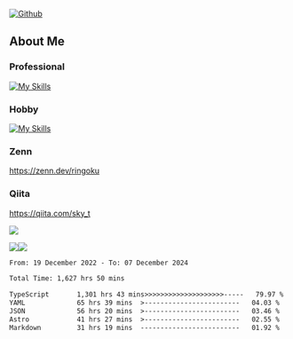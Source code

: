 [![Github](https://img.shields.io/github/followers/skyt-a?label=Follow&style=social)](https://github.com/skyt-a)

## About Me
### Professional
[![My Skills](https://skillicons.dev/icons?i=react,ts,js,nodejs,java,graphql,firebase,githubactions&theme=light)](https://skillicons.dev)
### Hobby
[![My Skills](https://skillicons.dev/icons?i=unity,rust,py&theme=light)](https://skillicons.dev)

### Zenn
https://zenn.dev/ringoku
### Qiita
https://qiita.com/sky_t


![](https://github-profile-summary-cards.vercel.app/api/cards/profile-details?username=skyt-a&theme=default)

![](https://github-profile-summary-cards.vercel.app/api/cards/repos-per-language?username=skyt-a&theme=default)![](https://github-profile-summary-cards.vercel.app/api/cards/stats?username=RinGoku&theme=default)

<!--START_SECTION:waka-->

```txt
From: 19 December 2022 - To: 07 December 2024

Total Time: 1,627 hrs 50 mins

TypeScript       1,301 hrs 43 mins>>>>>>>>>>>>>>>>>>>>-----   79.97 %
YAML             65 hrs 39 mins  >------------------------   04.03 %
JSON             56 hrs 20 mins  >------------------------   03.46 %
Astro            41 hrs 27 mins  >------------------------   02.55 %
Markdown         31 hrs 19 mins  -------------------------   01.92 %
```

<!--END_SECTION:waka-->
